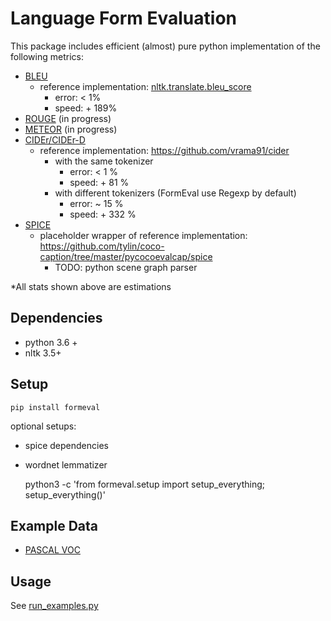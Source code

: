 # Language Form Evaluation

This package includes efficient (almost) pure python implementation of the following metrics:

* [BLEU](https://www.aclweb.org/anthology/P02-1040.pdf)
    * reference implementation: [nltk.translate.bleu_score](https://www.nltk.org/_modules/nltk/translate/bleu_score.html)
        * error: < 1%
        * speed: + 189%
* [ROUGE](https://www.aclweb.org/anthology/W04-1013.pdf) (in progress)
* [METEOR](https://www.aclweb.org/anthology/W05-0909.pdf) (in progress)
* [CIDEr/CIDEr-D](https://arxiv.org/pdf/1411.5726.pdf)
    * reference implementation: https://github.com/vrama91/cider
        * with the same tokenizer
            * error: < 1 %
            * speed: + 81 %
        * with different tokenizers (FormEval use Regexp by default)
            * error: ~ 15 %
            * speed: + 332 %
* [SPICE](https://arxiv.org/pdf/1607.08822.pdf)
    * placeholder wrapper of reference implementation: https://github.com/tylin/coco-caption/tree/master/pycocoevalcap/spice
        * TODO: python scene graph parser

*All stats shown above are estimations

## Dependencies

* python 3.6 +
* nltk 3.5+

## Setup

    pip install formeval

optional setups:

* spice dependencies
* wordnet lemmatizer

    python3 -c 'from formeval.setup import setup_everything; setup_everything()'

## Example Data

* [PASCAL VOC](http://host.robots.ox.ac.uk/pascal/VOC/)

## Usage

See [run_examples.py](https://github.com/sudongqi/lfeval/blob/main/run_examples.py)